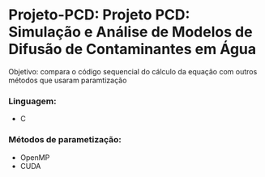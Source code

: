 # Projeto-PCD: Projeto PCD: Simulação e Análise de Modelos de Difusão de Contaminantes em Água

Objetivo: compara o código sequencial do cálculo da equação com outros métodos que usaram paramtização 

### Linguagem:
  * C

### Métodos de parametização:
  * OpenMP
  * CUDA
    
  
